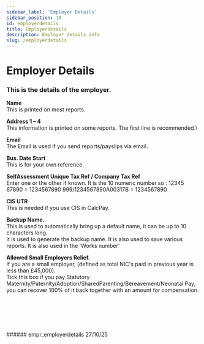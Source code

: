 ```yaml
---
sidebar_label: 'Employer Details'
sidebar_position: 10
id: employerdetails
title: Employerdetails
description: Employer details info
slug: /employerdetails
---
```


# Employer Details

### This is the details of the employer.
**Name**  
This is printed on most reports.

**Address 1 – 4**  
This information is printed on some reports. The first line is recommended.\

**Email**  
The Email is used if you send reports/payslips via email.

**Bus. Date Start**  
This is for your own reference.

**SelfAssessment Unique Tax Ref / Company Tax Ref**  
Enter one or the other if known.
It is the 10 numeric number so :
12345 67890 = 1234567890
999/1234567890A00317B = 1234567890

**CIS UTR**  
This is needed if you use CIS in CalcPay.

**Backup Name.**  
This is used to automatically bring up a default name, it can be up to 10 characters long.  
It is used to generate the backup name. It is also used to save various reports. It is also used in the 'Works number'

**Allowed Small Employers Relief.**  
If you are a small employer, (defined as total NIC's paid in previous year is less than £45,000).  
Tick this box if you pay Statutory Maternity/Paternity/Adoption/SharedParenting/Bereavement/Neonatal Pay, you can recover 100% of it back together with an amount for compensation.

<!-- Employment Allowance.\
If this is ticked then you are currently claiming E.A., the date will show when you started the claim.\
In order to start claiming E.A. you need to tell HMRC. Do this via 'RTI/EmploymentAllowance'.
If you have taken over a payroll which has previously claimed the E.A then you can manually tell CalcPay here, ie without resending another 'RTI/EmploymentAllowance'.
Employment Allowance claim -->
<br/>
<br/>
<br/>
<br/>
<br/>
###### empr_employerdetails 27/10/25
